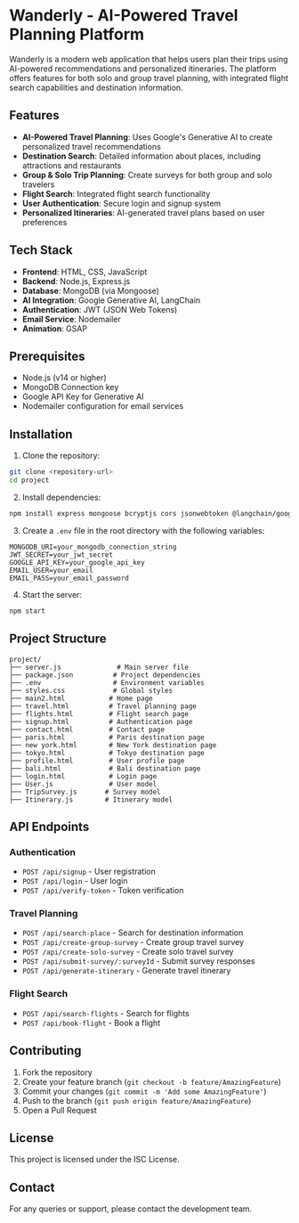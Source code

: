 # Wanderly - AI-Powered Travel Planning Platform

Wanderly is a modern web application that helps users plan their trips using AI-powered recommendations and personalized itineraries. The platform offers features for both solo and group travel planning, with integrated flight search capabilities and destination information.

## Features

- **AI-Powered Travel Planning**: Uses Google's Generative AI to create personalized travel recommendations
- **Destination Search**: Detailed information about places, including attractions and restaurants
- **Group & Solo Trip Planning**: Create surveys for both group and solo travelers
- **Flight Search**: Integrated flight search functionality
- **User Authentication**: Secure login and signup system
- **Personalized Itineraries**: AI-generated travel plans based on user preferences

## Tech Stack

- **Frontend**: HTML, CSS, JavaScript
- **Backend**: Node.js, Express.js
- **Database**: MongoDB (via Mongoose)
- **AI Integration**: Google Generative AI, LangChain
- **Authentication**: JWT (JSON Web Tokens)
- **Email Service**: Nodemailer
- **Animation**: GSAP

## Prerequisites

- Node.js (v14 or higher)
- MongoDB Connection key
- Google API Key for Generative AI
- Nodemailer configuration for email services

## Installation

1. Clone the repository:
```bash
git clone <repository-url>
cd project
```

2. Install dependencies:
```bash
npm install express mongoose bcryptjs cors jsonwebtoken @langchain/google-genai
```

3. Create a `.env` file in the root directory with the following variables:
```
MONGODB_URI=your_mongodb_connection_string
JWT_SECRET=your_jwt_secret
GOOGLE_API_KEY=your_google_api_key
EMAIL_USER=your_email
EMAIL_PASS=your_email_password
```

4. Start the server:
```bash
npm start
```

## Project Structure

```
project/
├── server.js              # Main server file
├── package.json          # Project dependencies
├── .env                  # Environment variables
├── styles.css            # Global styles
├── main2.html           # Home page
├── travel.html          # Travel planning page
├── flights.html         # Flight search page
├── signup.html          # Authentication page
├── contact.html         # Contact page
├── paris.html           # Paris destination page
├── new york.html        # New York destination page
├── tokyo.html           # Tokyo destination page
├── profile.html         # User profile page
├── bali.html            # Bali destination page
├── login.html           # Login page
├── User.js              # User model
├── TripSurvey.js       # Survey model
├── Itinerary.js        # Itinerary model
```

## API Endpoints

### Authentication
- `POST /api/signup` - User registration
- `POST /api/login` - User login
- `POST /api/verify-token` - Token verification

### Travel Planning
- `POST /api/search-place` - Search for destination information
- `POST /api/create-group-survey` - Create group travel survey
- `POST /api/create-solo-survey` - Create solo travel survey
- `POST /api/submit-survey/:surveyId` - Submit survey responses
- `POST /api/generate-itinerary` - Generate travel itinerary

### Flight Search
- `POST /api/search-flights` - Search for flights
- `POST /api/book-flight` - Book a flight

## Contributing

1. Fork the repository
2. Create your feature branch (`git checkout -b feature/AmazingFeature`)
3. Commit your changes (`git commit -m 'Add some AmazingFeature'`)
4. Push to the branch (`git push origin feature/AmazingFeature`)
5. Open a Pull Request

## License

This project is licensed under the ISC License.

## Contact

For any queries or support, please contact the development team. 
